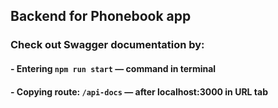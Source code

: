 ## Backend for Phonebook app

### Check out Swagger documentation by:

#### - Entering `npm run start` &mdash; command in terminal
#### - Copying route: `/api-docs` &mdash; after localhost:3000 in URL tab